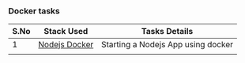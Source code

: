 ### Docker tasks

S.No | Stack Used                                                                     | Tasks Details                                                                | 
---  |--------------------------------------------------------------------------------|------------------------------------------------------------------------------| 
1    | [Nodejs Docker](docker-nodejs-website)                                    | Starting a Nodejs App using docker                                           |
                     |